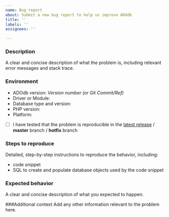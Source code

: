 ```yaml
---
name: Bug report
about: Submit a new bug report to help us improve ADOdb
title: ''
labels: ''
assignees: ''

---
```


### Description
A clear and concise description of what the problem is, including relevant error messages and stack trace.

### Environment
- ADOdb version: _Version number (or Git Commit/Ref)_
- Driver or Module: 
- Database type and version: 
- PHP version: 
- Platform: 

* [ ] I have tested that the problem is reproducible in the [latest release](https://github.com/ADOdb/ADOdb/releases/latest) / **master** branch / **hotfix** branch

### Steps to reproduce
Detailed, step-by-step instructions to reproduce the behavior, including:
- code snippet 
- SQL to create and populate database objects used by the code snippet

### Expected behavior
A clear and concise description of what you expected to happen.

###Additional context 
Add any other information relevant to the problem here.
